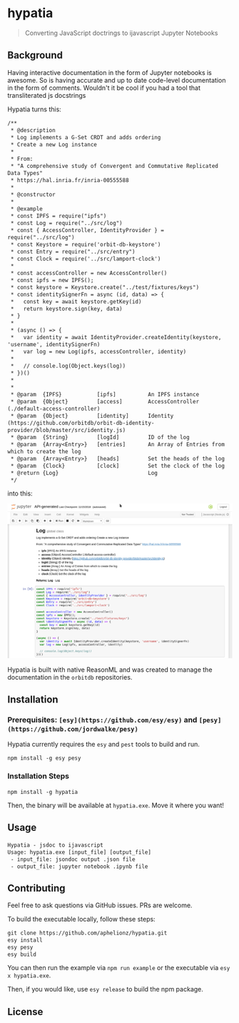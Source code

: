 # hypatia 

> Converting JavaScript doctrings to ijavascript Jupyter Notebooks

## Background

Having interactive documentation in the form of Jupyter notebooks is awesome.
So is having accurate and up to date code-level documentation in the form of comments.
Wouldn't it be cool if you had a tool that transliterated js docstrings

Hypatia turns this:

```
/**
 * @description
 * Log implements a G-Set CRDT and adds ordering
 * Create a new Log instance
 *
 * From:
 * "A comprehensive study of Convergent and Commutative Replicated Data Types"
 * https://hal.inria.fr/inria-00555588
 *
 * @constructor
 *
 * @example
 * const IPFS = require("ipfs")
 * const Log = require("../src/log")
 * const { AccessController, IdentityProvider } = require("../src/log")
 * const Keystore = require('orbit-db-keystore')
 * const Entry = require("../src/entry")
 * const Clock = require('../src/lamport-clock')
 *
 * const accessController = new AccessController()
 * const ipfs = new IPFS();
 * const keystore = Keystore.create("../test/fixtures/keys")
 * const identitySignerFn = async (id, data) => {
 *   const key = await keystore.getKey(id)
 *   return keystore.sign(key, data)
 * }
 *
 * (async () => {
 *   var identity = await IdentityProvider.createIdentity(keystore, 'username', identitySignerFn)
 *   var log = new Log(ipfs, accessController, identity)
 *
 *   // console.log(Object.keys(log))
 * })()
 *
 *
 * @param  {IPFS}           [ipfs]          An IPFS instance
 * @param  {Object}         [access]        AccessController (./default-access-controller)
 * @param  {Object}         [identity]      Identity (https://github.com/orbitdb/orbit-db-identity-provider/blob/master/src/identity.js)
 * @param  {String}         [logId]         ID of the log
 * @param  {Array<Entry>}   [entries]       An Array of Entries from which to create the log
 * @param  {Array<Entry>}   [heads]         Set the heads of the log
 * @param  {Clock}          [clock]         Set the clock of the log
 * @return {Log}                            Log
 */
```

into this:

![Jupyter Notebook version of the above code](./doc/jupyter-screenshot.png)

Hypatia is built with native ReasonML and was created to manage the documentation in the `orbitdb` repositories.


## Installation

### Prerequisites: `[esy](https://github.com/esy/esy)` and `[pesy](https://github.com/jordwalke/pesy)`

Hypatia currently requires the `esy` and `pest` tools to build and run.

```
npm install -g esy pesy
```

### Installation Steps

```
npm install -g hypatia
```

Then, the binary will be available at `hypatia.exe`. Move it where you want!

## Usage

```
Hypatia - jsdoc to ijavascript
Usage: hypatia.exe [input_file] [output_file]
 - input_file: jsondoc output .json file
 - output_file: jupyter notebook .ipynb file
```

## Contributing

Feel free to ask questions via GitHub issues. PRs are welcome.

To build the executable locally, follow these steps:

```
git clone https://github.com/aphelionz/hypatia.git
esy install
esy pesy
esy build
```

You can then run the example via `npm run example` or the executable via `esy x hypatia.exe`.

Then, if you would like, use `esy release` to build the npm package.

## License



